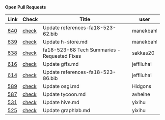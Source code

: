 **Open Pull Requests**


| Link | Check | Title | user |
| --- | --- | --- | --- |
| [640](https://github.com/cloudmesh/technologies/pull/640) | [check](https://github.com/cloudmesh/technologies/pull/640/checks) | Update references-fa18-523-62.bib | manekbahl |
| [639](https://github.com/cloudmesh/technologies/pull/639) | [check](https://github.com/cloudmesh/technologies/pull/639/checks) | Update h-store.md | manekbahl |
| [638](https://github.com/cloudmesh/technologies/pull/638) | [check](https://github.com/cloudmesh/technologies/pull/638/checks) | fa18-523-68 Tech Summaries - Requested Fixes | sakkas20 |
| [616](https://github.com/cloudmesh/technologies/pull/616) | [check](https://github.com/cloudmesh/technologies/pull/616/checks) | Update gffs.md | jeffliuhai |
| [614](https://github.com/cloudmesh/technologies/pull/614) | [check](https://github.com/cloudmesh/technologies/pull/614/checks) | Update references-fa18-523-86.bib | jeffliuhai |
| [589](https://github.com/cloudmesh/technologies/pull/589) | [check](https://github.com/cloudmesh/technologies/pull/589/checks) | Update osgi.md | Hidgons |
| [587](https://github.com/cloudmesh/technologies/pull/587) | [check](https://github.com/cloudmesh/technologies/pull/587/checks) | Update tycoon.md | avheine |
| [531](https://github.com/cloudmesh/technologies/pull/531) | [check](https://github.com/cloudmesh/technologies/pull/531/checks) | Update hive.md | yixihu |
| [525](https://github.com/cloudmesh/technologies/pull/525) | [check](https://github.com/cloudmesh/technologies/pull/525/checks) | Update graphlab.md | yixihu |

